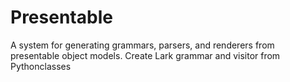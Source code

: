 # Presentable

A system for generating grammars, parsers, and renderers from presentable object models.
Create Lark grammar and visitor from Pythonclasses
